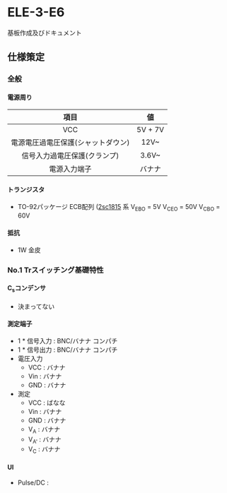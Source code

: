 # ELE-3-E6
基板作成及びドキュメント

## 仕様策定
### 全般
#### 電源周り
|項目|値|
|:---:|:---:|
|VCC|5V + 7V|
|電源電圧過電圧保護(シャットダウン)|12V~|
|信号入力過電圧保護(クランプ)|3.6V~| 
|電源入力端子|バナナ|

#### トランジスタ

- TO-92パッケージ ECB配列 ([2sc1815](https://akizukidenshi.com/catalog/g/gI-11344/) 系 V<sub>EBO</sub> = 5V V<sub>CEO</sub> = 50V V<sub>CBO</sub> = 60V

#### 抵抗

- 1W 金皮

### No.1 Trスイッチング基礎特性

#### C<sub>s</sub>コンデンサ

- 決まってない

#### 測定端子

- 1 * 信号入力 : BNC/バナナ コンパチ
- 1 * 信号出力 : BNC/バナナ コンパチ
- 電圧入力
  - VCC : バナナ
  - Vin : バナナ
  - GND : バナナ
- 測定
  - VCC : ばなな
  - Vin : バナナ
  - GND : バナナ
  - V<sub>A</sub> : バナナ
  - V<sub>A'</sub> : バナナ
  - V<sub>C</sub> : バナナ

#### UI

- Pulse/DC : 
